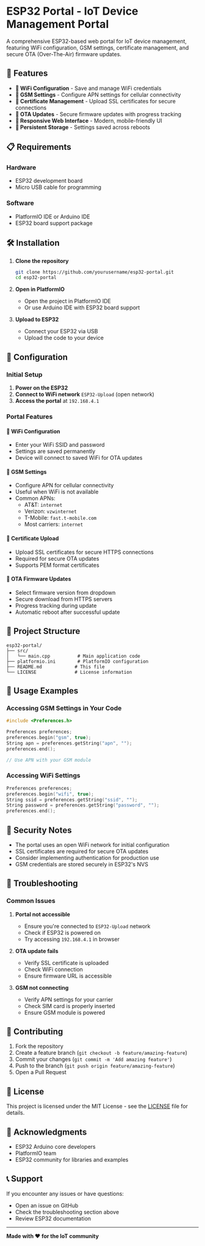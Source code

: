 # ESP32 Portal - IoT Device Management Portal

A comprehensive ESP32-based web portal for IoT device management, featuring WiFi configuration, GSM settings, certificate management, and secure OTA (Over-The-Air) firmware updates.

## 🚀 Features

- **📡 WiFi Configuration** - Save and manage WiFi credentials
- **📱 GSM Settings** - Configure APN settings for cellular connectivity
- **🔐 Certificate Management** - Upload SSL certificates for secure connections
- **🔄 OTA Updates** - Secure firmware updates with progress tracking
- **📱 Responsive Web Interface** - Modern, mobile-friendly UI
- **💾 Persistent Storage** - Settings saved across reboots

## 📋 Requirements

### Hardware
- ESP32 development board
- Micro USB cable for programming

### Software
- PlatformIO IDE or Arduino IDE
- ESP32 board support package

## 🛠️ Installation

1. **Clone the repository**
   ```bash
   git clone https://github.com/yourusername/esp32-portal.git
   cd esp32-portal
   ```

2. **Open in PlatformIO**
   - Open the project in PlatformIO IDE
   - Or use Arduino IDE with ESP32 board support

3. **Upload to ESP32**
   - Connect your ESP32 via USB
   - Upload the code to your device

## 🔧 Configuration

### Initial Setup
1. **Power on the ESP32**
2. **Connect to WiFi network** `ESP32-Upload` (open network)
3. **Access the portal** at `192.168.4.1`

### Portal Features

#### 📡 WiFi Configuration
- Enter your WiFi SSID and password
- Settings are saved permanently
- Device will connect to saved WiFi for OTA updates

#### 📱 GSM Settings
- Configure APN for cellular connectivity
- Useful when WiFi is not available
- Common APNs:
  - AT&T: `internet`
  - Verizon: `vzwinternet`
  - T-Mobile: `fast.t-mobile.com`
  - Most carriers: `internet`

#### 🔐 Certificate Upload
- Upload SSL certificates for secure HTTPS connections
- Required for secure OTA updates
- Supports PEM format certificates

#### 🔄 OTA Firmware Updates
- Select firmware version from dropdown
- Secure download from HTTPS servers
- Progress tracking during update
- Automatic reboot after successful update

## 📁 Project Structure

```
esp32-portal/
├── src/
│   └── main.cpp          # Main application code
├── platformio.ini        # PlatformIO configuration
├── README.md            # This file
└── LICENSE              # License information
```

## 🔧 Usage Examples

### Accessing GSM Settings in Your Code
```cpp
#include <Preferences.h>

Preferences preferences;
preferences.begin("gsm", true);
String apn = preferences.getString("apn", "");
preferences.end();

// Use APN with your GSM module
```

### Accessing WiFi Settings
```cpp
Preferences preferences;
preferences.begin("wifi", true);
String ssid = preferences.getString("ssid", "");
String password = preferences.getString("password", "");
preferences.end();
```

## 🚨 Security Notes

- The portal uses an open WiFi network for initial configuration
- SSL certificates are required for secure OTA updates
- Consider implementing authentication for production use
- GSM credentials are stored securely in ESP32's NVS

## 🔧 Troubleshooting

### Common Issues

1. **Portal not accessible**
   - Ensure you're connected to `ESP32-Upload` network
   - Check if ESP32 is powered on
   - Try accessing `192.168.4.1` in browser

2. **OTA update fails**
   - Verify SSL certificate is uploaded
   - Check WiFi connection
   - Ensure firmware URL is accessible

3. **GSM not connecting**
   - Verify APN settings for your carrier
   - Check SIM card is properly inserted
   - Ensure GSM module is powered

## 🤝 Contributing

1. Fork the repository
2. Create a feature branch (`git checkout -b feature/amazing-feature`)
3. Commit your changes (`git commit -m 'Add amazing feature'`)
4. Push to the branch (`git push origin feature/amazing-feature`)
5. Open a Pull Request

## 📄 License

This project is licensed under the MIT License - see the [LICENSE](LICENSE) file for details.

## 🙏 Acknowledgments

- ESP32 Arduino core developers
- PlatformIO team
- ESP32 community for libraries and examples

## 📞 Support

If you encounter any issues or have questions:
- Open an issue on GitHub
- Check the troubleshooting section above
- Review ESP32 documentation

---

**Made with ❤️ for the IoT community** 
